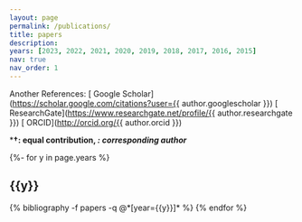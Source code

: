 ```yaml
---
layout: page
permalink: /publications/
title: papers
description:
years: [2023, 2022, 2021, 2020, 2019, 2018, 2017, 2016, 2015]
nav: true
nav_order: 1
---
```

Another References: [<i class="fas fa-graduation-cap"></i> Google Scholar](https://scholar.google.com/citations?user={{ author.googlescholar }}) [<i class="fab fa-researchgate"></i> ResearchGate](https://www.researchgate.net/profile/{{ author.researchgate }}) [<i class="fab fa-orcid"></i> ORCID](http://orcid.org/{{ author.orcid }})

***†: equal contribution, *: corresponding author***

<!-- _pages/publications.md -->
<div class="publications">

{%- for y in page.years %}
  <h2 class="year">{{y}}</h2>
  {% bibliography -f papers -q @*[year={{y}}]* %}
{% endfor %}

</div>
